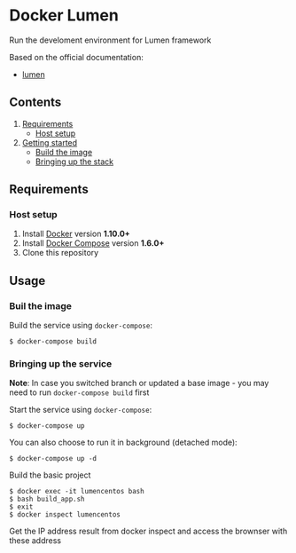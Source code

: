 # Docker Lumen

Run the develoment environment for Lumen framework

Based on the official documentation:

* [lumen](https://lumen.laravel.com)

## Contents

1. [Requirements](#requirements)
   * [Host setup](#host-setup)
2. [Getting started](#getting-started)
   * [Build the image](#build-image)
   * [Bringing up the stack](#bringing-up-the-stack)

## Requirements

### Host setup

1. Install [Docker](https://www.docker.com/community-edition#/download) version **1.10.0+**
2. Install [Docker Compose](https://docs.docker.com/compose/install/) version **1.6.0+**
3. Clone this repository

## Usage

### Buil the image

Build the service using `docker-compose`:

```console
$ docker-compose build
```

### Bringing up the service

**Note**: In case you switched branch or updated a base image - you may need to run `docker-compose build` first

Start the service using `docker-compose`:

```console
$ docker-compose up
```

You can also choose to run it in background (detached mode):

```console
$ docker-compose up -d
```

Build the basic project

```console
$ docker exec -it lumencentos bash
$ bash build_app.sh
$ exit
$ docker inspect lumencentos
```

Get the IP address result from docker inspect and access the brownser with these address